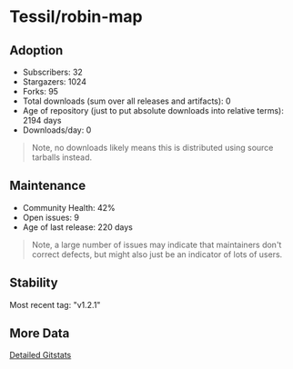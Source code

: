 # Tessil/robin-map

## Adoption

- Subscribers: 32
- Stargazers: 1024
- Forks: 95
- Total downloads (sum over all releases and artifacts): 0
- Age of repository (just to put absolute downloads into relative terms): 2194 days
- Downloads/day: 0

> Note, no downloads likely means this is distributed using source tarballs instead.

## Maintenance

- Community Health: 42%
- Open issues: 9
- Age of last release: 220 days

> Note, a large number of issues may indicate that maintainers don't correct defects, but might also
> just be an indicator of lots of users.

## Stability

Most recent tag: "v1.2.1"

## More Data

[Detailed Gitstats](/bazel-catalog/gitstats/Tessil/robin-map)


